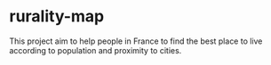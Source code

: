 # rurality-map
This project aim to help people in France to find the best place to live according to population and proximity to cities.
